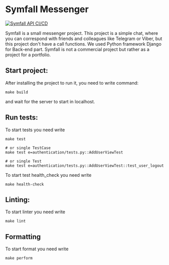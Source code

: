 # Symfall Messenger

[![Symfall API CI/CD](https://github.com/symfall/api/actions/workflows/app.yml/badge.svg?branch=develop)](https://github.com/symfall/api/actions/workflows/app.yml)

Symfall is a small messenger project. This project is a simple chat,
where you can correspond with friends and colleagues like Telegram or Viber, but this project don't have a call functions. 
We used Python framework Django for Back-end part. Symfall is not a commercial project but rather as a project for a portfolio.

## Start project:
After installing the project to run it, you need to write command: 
```
make build
```
and wait for the server to start in localhost.

## Run tests:
To start tests you need write 
```
make test

# or single TestCase
make test e=authentication/tests.py::AddUserViewTest

# or single Test
make test e=authentication/tests.py::AddUserViewTest::test_user_logout
```
To start test health_check you need write 
```
make health-check
```

## Linting:
To start linter you need write
```
make lint
```

## Formatting
To start format you need write
```shell
make perform
```